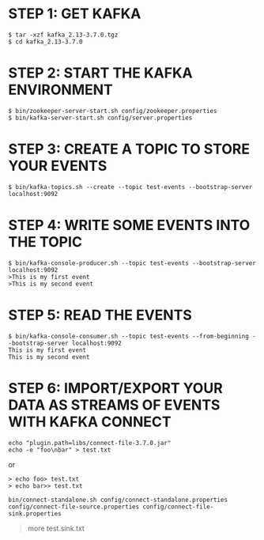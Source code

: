 # STEP 1: GET KAFKA
```
$ tar -xzf kafka_2.13-3.7.0.tgz
$ cd kafka_2.13-3.7.0
```
# STEP 2: START THE KAFKA ENVIRONMENT
```
$ bin/zookeeper-server-start.sh config/zookeeper.properties
$ bin/kafka-server-start.sh config/server.properties
```
# STEP 3: CREATE A TOPIC TO STORE YOUR EVENTS
```
$ bin/kafka-topics.sh --create --topic test-events --bootstrap-server localhost:9092
```
# STEP 4: WRITE SOME EVENTS INTO THE TOPIC
```
$ bin/kafka-console-producer.sh --topic test-events --bootstrap-server localhost:9092
>This is my first event
>This is my second event
```
# STEP 5: READ THE EVENTS
```
$ bin/kafka-console-consumer.sh --topic test-events --from-beginning --bootstrap-server localhost:9092
This is my first event
This is my second event
```
# STEP 6: IMPORT/EXPORT YOUR DATA AS STREAMS OF EVENTS WITH KAFKA CONNECT
```
echo "plugin.path=libs/connect-file-3.7.0.jar"
echo -e "foo\nbar" > test.txt
```
or 
```
> echo foo> test.txt
> echo bar>> test.txt
```
```
bin/connect-standalone.sh config/connect-standalone.properties config/connect-file-source.properties config/connect-file-sink.properties
```
> more test.sink.txt
